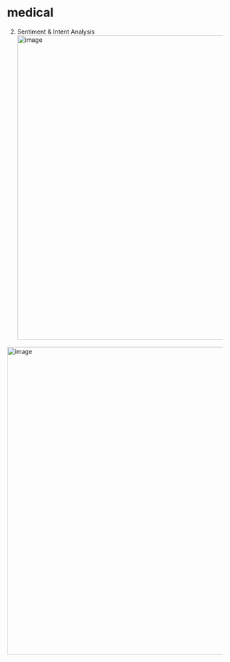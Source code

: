 # medical





2. Sentiment & Intent Analysis
   <img width="710" alt="image" src="https://github.com/user-attachments/assets/1955293a-79b4-42b0-b69b-e7d67fa4c6ad" />

<img width="718" alt="image" src="https://github.com/user-attachments/assets/604e5d09-df19-47f4-964b-a0bf3493e99a" />


